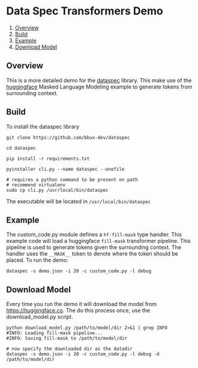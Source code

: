 Data Spec Transformers Demo
========================
1. [Overview](#Overview)
1. [Build](#Build)
1. [Example](#Example)
1. [Download Model](#Download)

## <a name="Overview"></a>Overview

This is a more detailed demo for the [dataspec](https://github.com/bbux-dev/dataspec) library. This make use of the
[huggingface](https://huggingface.co/transformers/task_summary.html#masked-language-modeling) Masked Language Modeling
example to generate tokens from surrounding context.

## <a name="Build"></a>Build

To install the dataspec library

```shell
git clone https://github.com/bbux-dev/dataspec

cd dataspec

pip install -r requirements.txt

pyinstaller cli.py --name dataspec --onefile

# requires a python command to be present on path
# recommend virtualenv
sudo cp cli.py /usr/local/bin/dataspec
```

The executable will be located in `/usr/local/bin/dataspec`

## <a name="Example"></a>Example

The custom_code.py module defines a `hf-fill-mask` type handler. This example code will load a huggingface 
`fill-mask` transformer pipeline. This pipeline is used to generate tokens given the surrounding context.
The handler uses the `__MASK__` token to denote where the token should be placed. To run the demo:

```shell
dataspec -s demo.json -i 20 -c custom_code.py -l debug
```

## <a name="Download"></a>Download Model

Every time you run the demo it will download the model from https://huggingface.co. The do this process once, use the
download_model.py script.

```shell
python download_model.py /path/to/model/dir 2>&1 | grep INFO
#INFO: Loading fill-mask pipeline...
#INFO: Saving fill-mask to /path/to/model/dir

# now specify the downloaded dir as the datadir
dataspec -s demo.json -i 20 -c custom_code.py -l debug -d /path/to/model/dir
```